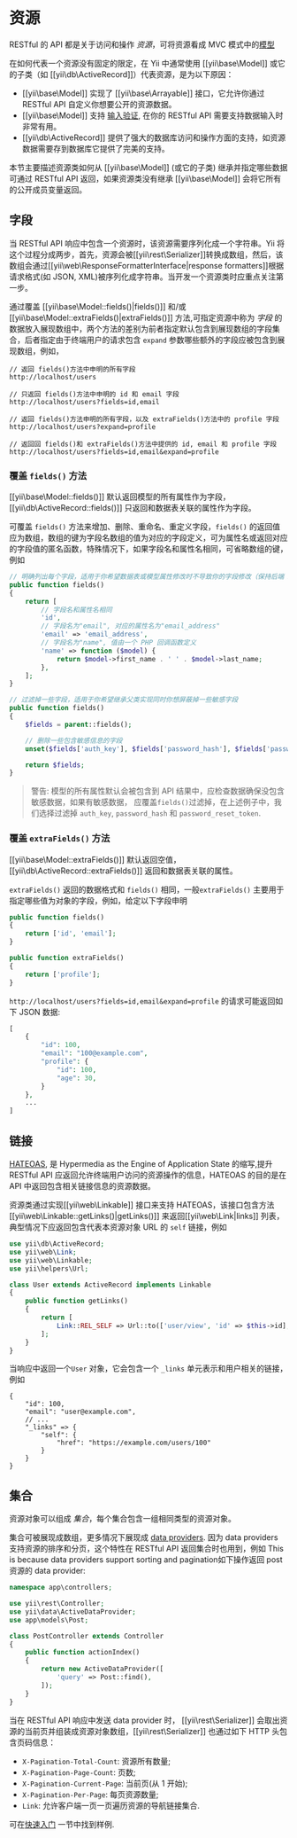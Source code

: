 # 资源

RESTful 的 API 都是关于访问和操作 *资源*，可将资源看成 MVC 模式中的[模型](structure-models.md)

在如何代表一个资源没有固定的限定，在 Yii 中通常使用 [[yii\base\Model]] 或它的子类（如 [[yii\db\ActiveRecord]]）代表资源，是为以下原因：

* [[yii\base\Model]] 实现了 [[yii\base\Arrayable]] 接口，它允许你通过 RESTful API 自定义你想要公开的资源数据。
* [[yii\base\Model]] 支持 [输入验证](input-validation.md), 在你的 RESTful API 需要支持数据输入时非常有用。
* [[yii\db\ActiveRecord]] 提供了强大的数据库访问和操作方面的支持，如资源数据需要存到数据库它提供了完美的支持。

本节主要描述资源类如何从 [[yii\base\Model]] (或它的子类) 继承并指定哪些数据可通过 RESTful API 返回，如果资源类没有继承 [[yii\base\Model]] 会将它所有的公开成员变量返回。

## 字段 <a name="fields"></a>

当 RESTful API 响应中包含一个资源时，该资源需要序列化成一个字符串。Yii 将这个过程分成两步，首先，资源会被[[yii\rest\Serializer]]转换成数组，然后，该数组会通过[[yii\web\ResponseFormatterInterface|response formatters]]根据请求格式(如 JSON, XML)被序列化成字符串。当开发一个资源类时应重点关注第一步。

通过覆盖 [[yii\base\Model::fields()|fields()]] 和/或 [[yii\base\Model::extraFields()|extraFields()]] 方法,可指定资源中称为 *字段* 的数据放入展现数组中，两个方法的差别为前者指定默认包含到展现数组的字段集合，后者指定由于终端用户的请求包含 `expand` 参数哪些额外的字段应被包含到展现数组，例如，

```
// 返回 fields()方法中申明的所有字段
http://localhost/users

// 只返回 fields()方法中申明的 id 和 email 字段
http://localhost/users?fields=id,email

// 返回 fields()方法申明的所有字段，以及 extraFields()方法中的 profile 字段
http://localhost/users?expand=profile

// 返回回 fields()和 extraFields()方法中提供的 id, email 和 profile 字段
http://localhost/users?fields=id,email&expand=profile
```

### 覆盖 `fields()` 方法 <a name="overriding-fields"></a>

[[yii\base\Model::fields()]] 默认返回模型的所有属性作为字段，[[yii\db\ActiveRecord::fields()]] 只返回和数据表关联的属性作为字段。

可覆盖 `fields()` 方法来增加、删除、重命名、重定义字段，`fields()` 的返回值应为数组，数组的键为字段名数组的值为对应的字段定义，可为属性名或返回对应的字段值的匿名函数，特殊情况下，如果字段名和属性名相同，可省略数组的键，例如

```php
// 明确列出每个字段，适用于你希望数据表或模型属性修改时不导致你的字段修改（保持后端 API 兼容性）
public function fields()
{
    return [
        // 字段名和属性名相同
        'id',
        // 字段名为"email", 对应的属性名为"email_address"
        'email' => 'email_address',
        // 字段名为"name", 值由一个 PHP 回调函数定义
        'name' => function ($model) {
            return $model->first_name . ' ' . $model->last_name;
        },
    ];
}

// 过滤掉一些字段，适用于你希望继承父类实现同时你想屏蔽掉一些敏感字段
public function fields()
{
    $fields = parent::fields();

    // 删除一些包含敏感信息的字段
    unset($fields['auth_key'], $fields['password_hash'], $fields['password_reset_token']);

    return $fields;
}
```

> 警告: 模型的所有属性默认会被包含到 API 结果中，应检查数据确保没包含敏感数据，如果有敏感数据，
> 应覆盖`fields()`过滤掉，在上述例子中，我们选择过滤掉 `auth_key`, `password_hash` 和 `password_reset_token`.

### 覆盖 `extraFields()` 方法 <a name="overriding-extra-fields"></a>

[[yii\base\Model::extraFields()]] 默认返回空值，[[yii\db\ActiveRecord::extraFields()]] 返回和数据表关联的属性。

`extraFields()` 返回的数据格式和 `fields()` 相同，一般`extraFields()` 主要用于指定哪些值为对象的字段，例如，给定以下字段申明

```php
public function fields()
{
    return ['id', 'email'];
}

public function extraFields()
{
    return ['profile'];
}
```

`http://localhost/users?fields=id,email&expand=profile` 的请求可能返回如下 JSON 数据:

```php
[
    {
        "id": 100,
        "email": "100@example.com",
        "profile": {
            "id": 100,
            "age": 30,
        }
    },
    ...
]
```

## 链接 <a name="links"></a>

[HATEOAS](http://en.wikipedia.org/wiki/HATEOAS), 是 Hypermedia as the Engine of Application State 的缩写,提升 RESTful API 应返回允许终端用户访问的资源操作的信息，HATEOAS 的目的是在 API 中返回包含相关链接信息的资源数据。 

资源类通过实现[[yii\web\Linkable]] 接口来支持 HATEOAS，该接口包含方法 [[yii\web\Linkable::getLinks()|getLinks()]] 来返回[[yii\web\Link|links]] 列表，典型情况下应返回包含代表本资源对象 URL 的 `self` 链接，例如

```php
use yii\db\ActiveRecord;
use yii\web\Link;
use yii\web\Linkable;
use yii\helpers\Url;

class User extends ActiveRecord implements Linkable
{
    public function getLinks()
    {
        return [
            Link::REL_SELF => Url::to(['user/view', 'id' => $this->id], true),
        ];
    }
}
```

当响应中返回一个`User` 对象，它会包含一个 `_links` 单元表示和用户相关的链接，例如

```
{
    "id": 100,
    "email": "user@example.com",
    // ...
    "_links" => {
        "self": {
            "href": "https://example.com/users/100"
        }
    }
}
```


## 集合 <a name="collections"></a>

资源对象可以组成 *集合*，每个集合包含一组相同类型的资源对象。

集合可被展现成数组，更多情况下展现成 [data providers](output-data-providers.md). 因为 data providers 支持资源的排序和分页，这个特性在 RESTful API 返回集合时也用到，例如 This is because data providers support sorting and pagination如下操作返回 post 资源的 data provider:

```php
namespace app\controllers;

use yii\rest\Controller;
use yii\data\ActiveDataProvider;
use app\models\Post;

class PostController extends Controller
{
    public function actionIndex()
    {
        return new ActiveDataProvider([
            'query' => Post::find(),
        ]);
    }
}
```

当在 RESTful API 响应中发送 data provider 时， [[yii\rest\Serializer]] 会取出资源的当前页并组装成资源对象数组，[[yii\rest\Serializer]] 也通过如下 HTTP 头包含页码信息：

* `X-Pagination-Total-Count`: 资源所有数量;
* `X-Pagination-Page-Count`: 页数;
* `X-Pagination-Current-Page`: 当前页(从 1 开始);
* `X-Pagination-Per-Page`: 每页资源数量;
* `Link`: 允许客户端一页一页遍历资源的导航链接集合.

可在[快速入门](rest-quick-start.md#trying-it-out) 一节中找到样例.